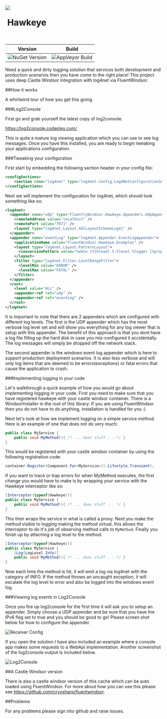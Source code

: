 <img align="left" src="https://avatars0.githubusercontent.com/u/7360948?v=3" />

&nbsp;Hawkeye<br /><br />
=============

| Version | Build |
|---------|---------|
| ![NuGet Version](https://img.shields.io/nuget/v/Hawkeye.svg) |  ![AppVeyor Build](https://ci.appveyor.com/api/projects/status/8nj9cgfnw9spqbpr/branch/master?svg=true) |

Need a quick and dirty logging solution that services both development and production scenarios then you have come to the right place!
This project uses deep Castle Windsor integration with log4net via FluentWindsor.

##How it works

A whirlwind tour of how you get this going.

###Log2Console

First go and grab yourself the latest copy of log2console.

https://log2console.codeplex.com/

This is quite a mature log viewing application which you can use to see log messages. Once you have this installed, you are ready to
begin tweaking your applications configuration.

###Tweaking your configuration

First start by embedding the following section header in your config file:

``` xml
<configSections>
	<section name="log4net" type="log4net.Config.Log4NetConfigurationSectionHandler, log4net" />
</configSections>
```

Next we will implement the configuration for log4net, which should look something like so:

``` xml
<log4net>
  <appender name="udp" type="FluentlyWindsor.Hawkeye.Appenders.UdpAppender, FluentWindsor.Hawkeye">
    <remoteAddress value="localhost" />
    <remotePort value="7071" />
    <layout type="log4net.Layout.XmlLayoutSchemaLog4j" />
  </appender>
  <appender name="eventLog" type="log4net.Appender.EventLogAppender">
    <applicationName value="FluentWindsor.Hawkeye.Examples" />
    <layout type="log4net.Layout.PatternLayout">
      <conversionPattern value="%date [%thread] %-5level %logger [%property{NDC}] - %message%newline" />
    </layout>
    <filter type="log4net.Filter.LevelRangeFilter">
      <levelMin value="ERROR" />
      <levelMax value="FATAL" />
    </filter>
  </appender>
  <root>
    <level value="ALL" />
    <appender-ref ref="udp" />
    <appender-ref ref="eventLog" />
  </root>
</log4net>
```

It is important to note that there are 2 appenders which are configured with different log levels. The first is the UDP appender
which has the most verbose log level set and will show you everything for any log viewer that is setup with this appender. The 
benefit of this approach is that you dont have a log file filling up the hard disk in case you mis-configured it accidentally. The 
log messages will simply be dropped off the network stack. 

The second appender is the windows event log appender which is here to support production deployment scenarios. It is also less verbose
and will only log items that are deemed to be errors(exceptions) or fatal errors that cause the application to crash.

###Implementing logging in your code

Let's walkthrough a quick example of how you would go about implementing logging in your code. First you need to make sure that you 
have registered hawkeye with your castle windsor container. There is a WindsorInstaller in the root of this library. If you are 
using FluentWindsor then you do not have to do anything, installation is handled for you :)

Next let's look at how we implement logging on a simple service method. Here is an example of one that does not do very much: 

``` csharp
public class MyService {
	public void MyMethod(){ /* ... does stuff ... */ }
}
```

This would be registered with your castle windsor container by using the following registration code: 

``` csharp
container.Register(Component.For<MyService>().Lifestyle.Transient);
```

If you want to trace or trap errors for when MyMethod executes, the first change you would have to make is
by wrapping your service with the Hawkeye interceptor like so:

``` csharp
[Interceptor(typeof(Hawkeye))]
public class MyService {
	public void MyMethod(){ /* ... does stuff ... */ }
}
```

This then wraps the service in what is called a proxy. Next you make the method visible to logging making the method virtual, this
allows the interceptor to do it's job of observing method calls to `MyMethod`. Finally you finish up by attaching a log level to 
the method. 

``` csharp
[Interceptor(typeof(Hawkeye))]
public class MyService {
	[Log(LogLevel.Info)]
	public void MyMethod(){ /* ... does stuff ... */ }
}
```

Now each time the method is hit, it will emit a log via log4net with the category of INFO. If the method throws an uncaught exception, 
it will escalate the log level to error and also be logged into the windows event log. 

###Viewing log events in Log2Console

Once you fire up log2console for the first time it will ask you to setup an appender. Simply choose a UDP appender and be sure that 
you have the IPv6 flag set to true and you should be good to go! Please screen shot below for how to configure the appender. 

![Receiver Config](https://raw.githubusercontent.com/cryosharp/fluentwindsor/master/Images/log2console-receiver.png "Receiver Config")

If you open the solution I have also included an example where a console app makes some requests to a WebApi implementation. Another
screenshot of the log2console output is included below. 

![Log2Console](https://raw.githubusercontent.com/cryosharp/fluentwindsor/master/Images/log2console.png "Log2Console")

##A Castle Windsor version

There is also a castle windsor version of this cache which can be auto loaded using FluentWindsor. For more about how you can use
this please see https://github.com/cryosharp/fluentwindsor.

##Problems

For any problems please sign into github and raise issues.


